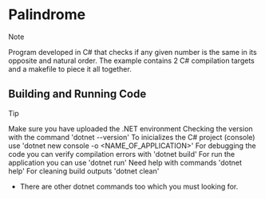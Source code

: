 # Palindrome

> [!NOTE]
> Program developed in C# that checks if any given number is the same in its opposite and natural order.
> The example contains 2 C# compilation targets and a makefile to piece it all together.

## Building and Running Code 
> [!TIP]
> Make sure you have uploaded the .NET environment
 > Checking the version with the command 'dotnet --version'
> To inicializes the C# project (console) use 'dotnet new console -o <NAME_OF_APPLICATION>'
> For debugging the code you can verify compilation errors with 'dotnet build'
> For run the application you can use 'dotnet run'
  > Need help with commands 'dotnet help'
> For cleaning build outputs 'dotnet clean'

* There are other dotnet commands too which you must looking for.
